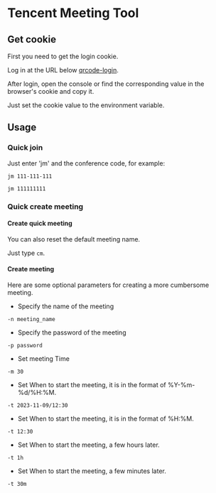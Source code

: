 # Tencent Meeting Tool

## Get cookie

First you need to get the login cookie.

Log in at the URL below [qrcode-login](https://meeting.tencent.com/qrcode-login.html).

After login, open the console or find the corresponding value in the browser's cookie and copy it.

Just set the cookie value to the environment variable.

## Usage

### Quick join

Just enter 'jm' and the conference code, for example:

`jm 111-111-111`

`jm 111111111`

### Quick create meeting

#### Create quick meeting

You can also reset the default meeting name.

Just type `cm`.

#### Create meeting

Here are some optional parameters for creating a more cumbersome meeting.

- Specify the name of the meeting

`-n meeting_name`

- Specify the password of the meeting

`-p password`

- Set meeting Time

`-m 30`

- Set When to start the meeting, it is in the format of %Y-%m-%d/%H:%M.

`-t 2023-11-09/12:30`

- Set When to start the meeting, it is in the format of %H:%M.

`-t 12:30`

- Set When to start the meeting, a few hours later.

`-t 1h`

- Set When to start the meeting, a few minutes later.

`-t 30m`
